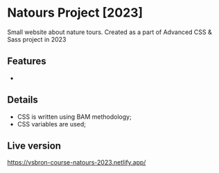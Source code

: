 # Natours Project [2023]

Small website about nature tours. Created as a part of Advanced CSS & Sass project in 2023

## Features
 - 

## Details
 - CSS is written using BAM methodology;
 - CSS variables are used;

## Live version
https://vsbron-course-natours-2023.netlify.app/